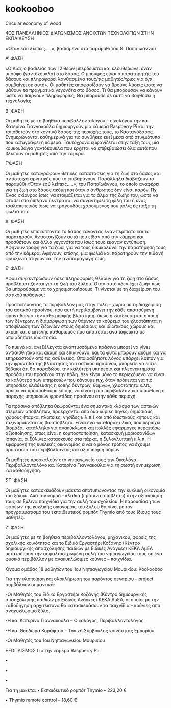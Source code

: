 # kookooboo
Circular economy of wood

4ΟΣ ΠΑΝΕΛΛΗΝΙΟΣ ΔΙΑΓΩΝΙΣΜΟΣ ΑΝΟΙΧΤΩΝ ΤΕΧΝΟΛΟΓΙΩΝ ΣΤΗΝ ΕΚΠΑΙΔΕΥΣΗ


«Όταν εσύ λείπεις…..», 
βασισμένο στο παραμύθι του Θ. Παπαϊωάννου


Α’ ΦΑΣΗ

«Ο Δίας ο βασιλιάς των 12 θεών μπερδεύεται και ελευθερώνει έναν μπούφο (γαντόκουκλα) στο δάσος. Ο μπούφος είναι ο παρατηρητής του δάσους και πληροφορεί λανθασμένα τους/τις  μαθητές/τριες για ό,τι συμβαίνει σε αυτό».	
Οι μαθητές αποφασίζουν να βρούνε λύσεις ώστε να μάθουν τα πραγματικά γεγονότα στο δάσος. 
Τι θα μπορούσαν να κάνουν ώστε να παίρνουν πληροφορίες;	
Θα μπορούσε σε αυτό να βοηθήσει η τεχνολογία;

Β’ ΦΑΣΗ

Οι μαθητές με τη βοήθεια περιβαλλοντολόγου – οικολόγου την κα. Κατερίνα Γιαννακούλα   δημιουργούν μία κάμερα Raspberry Pi και την τοποθετούν στο κοντινό δάσος της περιοχής τους, το Καστανόδασος.  Ενημερώνονται καθημερινά για τις συνθήκες εκεί μέσα από στιγμιότυπα που καταγράφει η κάμερα. Ταυτόχρονα εμφανίζεται στην τάξη τους μία κουκουβάγια γαντόκουκλα που έρχεται να επιβεβαιώσει όλα αυτά που βλέπουν οι μαθητές από την κάμερα. 

Γ’ΦΑΣΗ

Οι μαθητές καταγράφουν θετικές καταστάσεις για τη ζωή στο δάσος και αντίστοιχα αρνητικές που το επιβαρύνουν. Παράλληλα διαβάζουν το παραμύθι «Όταν εσύ λείπεις…..», του Παπαϊωάννου, το οποίο αναφέρει για τη ζωή στο δάσος ακόμη και όταν ο άνθρωπος δεν είναι παρόν.
Πχ Ένας σκίουρος ίσως να ετοιμάζεται για το άλμα της ζωής του, ώστε να φτάσει στο διπλανό δέντρο και να συναντήσει τη φίλη του ή ένας τσαλαπετεινός ίσως να τραγουδάει χαρούμενος που μόλις έφτιαξε τη φωλιά του. 

Δ΄ ΦΑΣΗ 

Οι μαθητές επισκέπτονται το δάσος κάνοντας έναν περίπατο και το παρατηρούν. Αντιστοιχίζουν αυτά που είδαν από την κάμερα και προσθέτουν και άλλα γεγονότα που ίσως τους έκαναν εντύπωση. Αφήνουν τροφή για τα ζώα, για να τους διευκολύνει την παρατήρησή τους από την κάμερα. Αφήνουν, επίσης, μια φωλιά και παρατηρούν την πιθανή φιλοξενία πτηνών και την αναπαραγωγή τους. 	

Ε’ ΦΑΣΗ

Αφού συγκεντρώσουν όσες πληροφορίες θέλουν για τη ζωή στο δάσος προβληματίζονται για τη ζωή του ξύλου. Όταν αυτό «δεν έχει ζωή» πως θα μπορούσαμε να το χρησιμοποιήσουμε;  Τι γίνεται με τη διαχείριση του αστικού πράσινου; 

Προστατεύοντας το περιβάλλον μας στην πόλη - χωριό με τη διαχείριση του αστικού πρασίνου, που αυτή περιλαμβάνει την κάθε απαιτούμενη φροντίδα για την κάθε μορφής βλάστηση, όπως η κλάδευση και η κοπή των δέντρων, η διαμόρφωση των θάμνων το κούρεμα του χλοοτάπητα, η αποψίλωση των ζιζανίων στους δημόσιους και ιδιωτικούς χώρους και ακόμη και ο εκτενής καθαρισμός που απαιτείται αναπόφευκτα σε οποιαδήποτε ιδιοκτησία.

Το πυκνό και ανεξέλεγκτα αναπτυσσόμενο πράσινο  μπορεί να γίνει αντιαισθητικό και ακόμη και επικίνδυνο, και τα φυτά μπορούν ακόμη και να επηρεαστούν από τις ασθένειες. Οποιοσδήποτε λόγος υπάρχει λοιπόν για την φροντίδα της βλάστησης του αστικού πρασίνου, μπορείτε να είστε βέβαιοι ότι θα παραδώσει την καλύτερη υπηρεσία και πλεονεκτήματα προόδου του πρασίνου στην πόλη. Δεν είναι μόνο το περιεχόμενο να είναι το καλύτερο των υπηρεσιών που κάνουμε π.χ. όταν πρόκειται για τις υπηρεσίες κλάδευσης η κοπής δέντρων, θάμνων, χλοοτάπητα κ.λπ., πρέπει να προσπαθούμε επίσης να είναι η πιο περιβαλλοντικά υπεύθυνη η παροχής υπηρεσιών φροντίδας πρασίνου στην κάθε περιοχή.  

Τα πράσινα απόβλητα θεωρούνται ένα σημαντικό κλάσμα των αστικών στερεών αποβλήτων, προέρχονται από δύο κύριες πηγές: δημόσιους χώρους (πάρκα, πλατείες, νησίδες κ.λ.π.) και από ιδιωτικούς κήπους και ταξινομούνται ως βιοαπόβλητα. Είναι ένα «καθαρό» υλικό, που περιέχει βιομάζα, κατάλληλο για ανακύκλωση και πολλές εφαρμογές περαιτέρω αξιοποίησης, όπως είναι η κομποστοποίηση, κατασκευή μοριοσανίδων Ισπανία, οι ξύλινες κατασκευές στα πάρκα, η ξυλογλυπτική κ.λ.π. Η εφαρμογή της κυκλικής οικονομίας είναι ο μόνος τρόπος να έχουμε προστασία του περιβάλλοντος και αξιοποίηση πόρων. 	

Οι μαθητές προσκαλούν στο νηπιαγωγείο τους την Οικολόγο – Περιβαλλοντολόγο κα. Κατερίνα Γιαννακούλα για τη σωστή ενημέρωση και καθοδήγηση.  


ΣΤ’ ΦΑΣΗ

Οι μαθητές κατασκευάζουν μακέτα αποτυπώνοντας την κυκλική οικονομία του ξύλου. Από τον κορμό - κλαδιά (πράσινα απόβλητα) στην αξιοποίηση τους σε ξύλινα παιχνίδια για την αυλή του σχολείου. Η παρουσίαση των φάσεων της κυκλικής οικονομίας του ξύλου θα γίνει με τον προγραμματισμό του εκπαιδευτικού ρομπότ Thymio από τους ίδιους τους μαθητές.

Ζ’ ΦΑΣΗ

Οι μαθητές με τη βοήθεια περιβαλλοντολόγου, μηχανικού, φορείς της σχολικής κοινότητας και το Ειδικό Εργαστήρι Κοζάνης (Κέντρο δημιουργικής απασχόλησης παιδιών με Ειδικές Ανάγκες) ΚΕΚΑ ΑμΕΑ μετατρέπουν την ασφαλτοστρωμένη αυλή του νηπιαγωγείου τους σε ένα φυσικό περιβάλλον με ανακυκλώσιμες κούνιες – παιχνίδια. 


Όνομα ομάδας 18 μαθητών του 1ου Νηπιαγωγείου Μουρικίου: Kookooboo


Για την υλοποίηση και ολοκλήρωση του παρόντος σεναρίου – project συμβάλουν σημαντικά:

-Οι Μαθητές του Ειδικό Εργαστήρι Κοζάνης (Κέντρο δημιουργικής απασχόλησης παιδιών με Ειδικές Ανάγκες) ΚΕΚΑ ΑμΕΑ, οι οποίοι με την καθοδήγηση αρχιτέκτονα θα κατασκευάσουν τα παιχνίδια – κούνιες από ανακυκλώσιμο ξύλο. 

-Η κα. Κατερίνα Γιαννακούλα – Οικολόγος, Περιβαλλοντολόγος	

-Η κα. Θεοδώρα Κοράφτσα – Τοπική Σύμβουλος κοινότητας Εμπορίου	

-Οι Μαθητές του 1ου Νηπιαγωγείου Μουρικίου	


ΕΞΟΠΛΙΣΜΟΣ
Για την κάμερα Raspberry Pi:

•	

•	

•	


Για τη μακέτα:
•	Εκπαιδευτικό ρομπότ Thymio – 223,20 €

•	Thymio remote control – 18,60 €	


